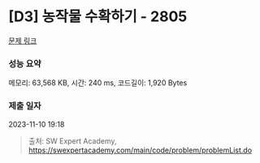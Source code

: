 # [D3] 농작물 수확하기 - 2805 

[문제 링크](https://swexpertacademy.com/main/code/problem/problemDetail.do?contestProbId=AV7GLXqKAWYDFAXB) 

### 성능 요약

메모리: 63,568 KB, 시간: 240 ms, 코드길이: 1,920 Bytes

### 제출 일자

2023-11-10 19:18



> 출처: SW Expert Academy, https://swexpertacademy.com/main/code/problem/problemList.do